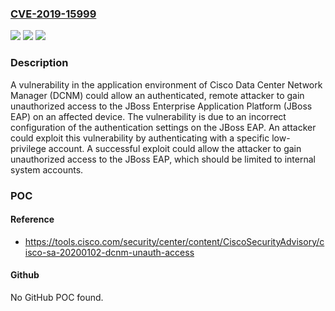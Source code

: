 ### [CVE-2019-15999](https://cve.mitre.org/cgi-bin/cvename.cgi?name=CVE-2019-15999)
![](https://img.shields.io/static/v1?label=Product&message=Cisco%20Data%20Center%20Network%20Manager%20&color=blue)
![](https://img.shields.io/static/v1?label=Version&message=n%2Fa&color=blue)
![](https://img.shields.io/static/v1?label=Vulnerability&message=CWE-284&color=brighgreen)

### Description

A vulnerability in the application environment of Cisco Data Center Network Manager (DCNM) could allow an authenticated, remote attacker to gain unauthorized access to the JBoss Enterprise Application Platform (JBoss EAP) on an affected device. The vulnerability is due to an incorrect configuration of the authentication settings on the JBoss EAP. An attacker could exploit this vulnerability by authenticating with a specific low-privilege account. A successful exploit could allow the attacker to gain unauthorized access to the JBoss EAP, which should be limited to internal system accounts.

### POC

#### Reference
- https://tools.cisco.com/security/center/content/CiscoSecurityAdvisory/cisco-sa-20200102-dcnm-unauth-access

#### Github
No GitHub POC found.

